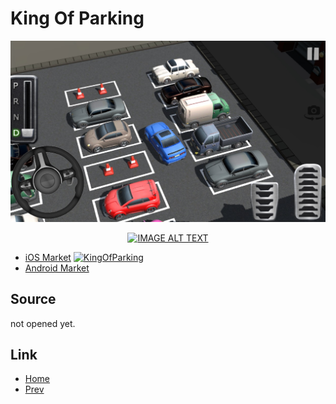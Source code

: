 
# King Of Parking

![KingOfParking](KingOfParking.jpg)

<div align="center">
  <a href="https://www.youtube.com/watch?v=qJ8jgXvVZZo"><img src="https://img.youtube.com/vi/qJ8jgXvVZZo/0.jpg" alt="IMAGE ALT TEXT"></a>
</div>


* [iOS Market](https://itunes.apple.com/kr/app/%ED%82%B9%EC%98%A4%EB%B8%8C%ED%8C%8C%ED%82%B9/id1438588245?mt=8)
[![KingOfParking](http://img.youtube.com/vi/qJ8jgXvVZZo/1.jpg)](https://www.youtube.com/watch?v=qJ8jgXvVZZo)
* [Android Market](https://play.google.com/store/apps/details?id=com.polygontek.tkop)

## Source

not opened yet.

## Link

* [Home](../README.md)
* [Prev](../ShootingManiac/ShootingManiac.md)

